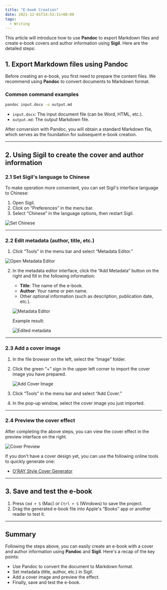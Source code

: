 ```yaml
---
title: "E-book Creation"
date: 2021-12-01T14:53:11+08:00
tags:
  - Writing
---
```


This article will introduce how to use **Pandoc** to export Markdown files and create e-book covers and author information using **Sigil**. Here are the detailed steps:

## 1. Export Markdown files using Pandoc

Before creating an e-book, you first need to prepare the content files. We recommend using **Pandoc** to convert documents to Markdown format.

### Common command examples

```bash
pandoc input.docx -o output.md
```

- `input.docx`: The input document file (can be Word, HTML, etc.).
- `output.md`: The output Markdown file.

After conversion with Pandoc, you will obtain a standard Markdown file, which serves as the foundation for subsequent e-book creation.

---

## 2. Using Sigil to create the cover and author information

### 2.1 Set Sigil's language to Chinese

To make operation more convenient, you can set Sigil's interface language to Chinese:

1. Open Sigil.
2. Click on “Preferences” in the menu bar.
3. Select “Chinese” in the language options, then restart Sigil.

![Set Chinese](https://pic2.zhimg.com/80/v2-0c9dda859335efbf7437236773c661f5_1440w.webp)

---

### 2.2 Edit metadata (author, title, etc.)

1. Click “Tools” in the menu bar and select “Metadata Editor.”

![Open Metadata Editor](https://pic1.zhimg.com/80/v2-32d42d713ae5dff16ca6c61dab9c6d10_1440w.webp)

2. In the metadata editor interface, click the “Add Metadata” button on the right and fill in the following information:  
   - **Title**: The name of the e-book.  
   - **Author**: Your name or pen name.  
   - Other optional information (such as description, publication date, etc.).

   ![Metadata Editor](https://pic1.zhimg.com/80/v2-53b428d58915ba9078bb0a2c3cd3076c_1440w.webp)

   Example result:

   ![Edited metadata](https://pic3.zhimg.com/80/v2-59dd09a60aa5cbdba51a508ab45d7aae_1440w.webp)

---

### 2.3 Add a cover image

1. In the file browser on the left, select the “Image” folder.
2. Click the green “+” sign in the upper left corner to import the cover image you have prepared.

   ![Add Cover Image](https://pic3.zhimg.com/80/v2-28ce5e5101665ddadfe3371d64061a82_1440w.webp)

3. Click “Tools” in the menu bar and select “Add Cover.”
4. In the pop-up window, select the cover image you just imported.

---

### 2.4 Preview the cover effect

After completing the above steps, you can view the cover effect in the preview interface on the right.

![Cover Preview](https://pic4.zhimg.com/80/v2-7e8ccc8f040e88d0b38bf01d02e08fff_1440w.webp)

If you don't have a cover design yet, you can use the following online tools to quickly generate one:

- [O'RAY Style Cover Generator](https://orly.nanmu.me/)

---

## 3. Save and test the e-book

1. Press `Cmd + S` (Mac) or `Ctrl + S` (Windows) to save the project.
2. Drag the generated e-book file into Apple's “Books” app or another reader to test it.

---

## Summary

Following the steps above, you can easily create an e-book with a cover and author information using **Pandoc** and **Sigil**. Here's a recap of the key points:

- Use Pandoc to convert the document to Markdown format.
- Set metadata (title, author, etc.) in Sigil.
- Add a cover image and preview the effect.
- Finally, save and test the e-book.